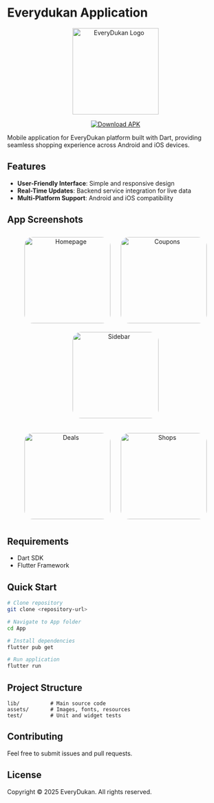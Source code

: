 # Everydukan Application

<p align="center">
  <img src="https://firebasestorage.googleapis.com/v0/b/ihh-player.appspot.com/o/unnamed.webp?alt=media&token=0cbc1595-cb67-4f71-a371-7fb9e2e61cb4" alt="EveryDukan Logo" width="200"/>
</p>

<div align="center">
  <a href="https://drive.google.com/file/d/1e9s2w5zVS9Xy9sWk5kPYthn86qFqpdF3/view?usp=sharing">
    <img src="https://img.shields.io/badge/Download-APK-green?style=for-the-badge&logo=android" alt="Download APK"/>
  </a>
</div>

Mobile application for EveryDukan platform built with Dart, providing seamless shopping experience across Android and iOS devices.

## Features

- **User-Friendly Interface**: Simple and responsive design
- **Real-Time Updates**: Backend service integration for live data
- **Multi-Platform Support**: Android and iOS compatibility

## App Screenshots

<p align="center">
  <img src="https://firebasestorage.googleapis.com/v0/b/ihh-player.appspot.com/o/WhatsApp%20Image%202025-01-26%20at%2012.14.38%20(1).jpeg?alt=media&token=4d16ea23-eb07-4a8e-ad87-36f7f865613a" alt="Homepage" width="200" style="border-radius: 20px; margin: 10px;"/>
  <img src="https://firebasestorage.googleapis.com/v0/b/ihh-player.appspot.com/o/WhatsApp%20Image%202025-01-26%20at%2012.14.38.jpeg?alt=media&token=6bcd2c63-0443-410b-9aeb-57eee6a07b8a" alt="Coupons" width="200" style="border-radius: 20px; margin: 10px;"/>
  <img src="https://firebasestorage.googleapis.com/v0/b/ihh-player.appspot.com/o/WhatsApp%20Image%202025-01-26%20at%2012.14.39%20(1).jpeg?alt=media&token=d28401d1-98ae-4840-9989-c899f13774a0" alt="Sidebar" width="200" style="border-radius: 20px; margin: 10px;"/>
</p>

<p align="center">
  <img src="https://firebasestorage.googleapis.com/v0/b/ihh-player.appspot.com/o/WhatsApp%20Image%202025-01-26%20at%2012.14.39.jpeg?alt=media&token=89b01c48-a574-4b58-a68f-16876367d691" alt="Deals" width="200" style="border-radius: 20px; margin: 10px;"/>
  <img src="https://firebasestorage.googleapis.com/v0/b/ihh-player.appspot.com/o/WhatsApp%20Image%202025-01-26%20at%2012.14.40.jpeg?alt=media&token=58607707-9845-4bd0-8682-267247fc9dad" alt="Shops" width="200" style="border-radius: 20px; margin: 10px;"/>
</p>

## Requirements

- Dart SDK
- Flutter Framework

## Quick Start

```bash
# Clone repository
git clone <repository-url>

# Navigate to App folder
cd App

# Install dependencies
flutter pub get

# Run application
flutter run
```

## Project Structure

```
lib/          # Main source code
assets/       # Images, fonts, resources
test/         # Unit and widget tests
```

## Contributing

Feel free to submit issues and pull requests.

## License

Copyright © 2025 EveryDukan. All rights reserved.